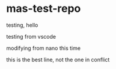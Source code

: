 # mas-test-repo

testing, hello

testing from vscode

modifying from nano this time

this is the best line, not the one in conflict
